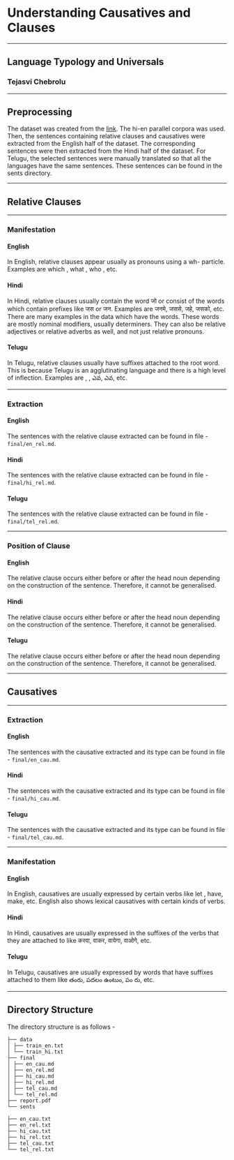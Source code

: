 # Understanding Causatives and Clauses
---
## Language Typology and Universals
### Tejasvi Chebrolu
---

## Preprocessing

The dataset was created from the [link](https://preon.iiit.ac.in/~jerin/bhasha/). The hi-en
parallel corpora was used. Then, the sentences containing relative clauses and
causatives were extracted from the English half of the dataset. The corresponding
sentences were then extracted from the Hindi half of the dataset. For Telugu, the
selected sentences were manually translated so that all the languages have the same
sentences. These sentences can be found in the sents directory.

---
## Relative Clauses
---
### Manifestation

#### English
In English, relative clauses appear usually as pronouns using a wh- particle. Examples
are which , what , who , etc.
#### Hindi
In Hindi, relative clauses usually contain the word जो or consist of the words which
contain prefixes like जस or जन. Examples are जनमे, जससे, जहे, जसको, etc. There are
many examples in the data which have the words. These words are mostly nominal
modifiers, usually determiners. They can also be relative adjectives or relative adverbs
as well, and not just relative pronouns.
#### Telugu
In Telugu, relative clauses usually have suffixes attached to the root word. This is
because Telugu is an agglutinating language and there is a high level of inflection.
Examples are , , ఎవ, ఎవ, etc.

---
### Extraction

#### English
The sentences with the relative clause extracted can be found in file - ```final/en_rel.md```.
#### Hindi
The sentences with the relative clause extracted can be found in file - ```final/hi_rel.md```.
#### Telugu
The sentences with the relative clause extracted can be found in file - ```final/tel_rel.md```.

---
### Position of Clause

#### English
The relative clause occurs either before or after the head noun depending on the
construction of the sentence. Therefore, it cannot be generalised.
#### Hindi
The relative clause occurs either before or after the head noun depending on the
construction of the sentence. Therefore, it cannot be generalised.
#### Telugu
The relative clause occurs either before or after the head noun depending on the
construction of the sentence. Therefore, it cannot be generalised.

---
## Causatives
---
### Extraction

#### English
The sentences with the causative extracted and its type can be found in file -
```final/en_cau.md```.
#### Hindi
The sentences with the causative extracted and its type can be found in file -
```final/hi_cau.md```.
#### Telugu
The sentences with the causative extracted and its type can be found in file -
```final/tel_cau.md```.

---
### Manifestation

#### English
In English, causatives are usually expressed by certain verbs like let , have, make, etc.
English also shows lexical causatives with certain kinds of verbs.
#### Hindi
In Hindi, causatives are usually expressed in the suffixes of the verbs that they are
attached to like करवा, वाकर, वायेगा, वाओगे, etc.
#### Telugu
In Telugu, causatives are usually expressed by words that have suffixes attached to
them like తంరు, పదలం ఉంటుం, పం రు, etc.

---
## Directory Structure

The directory structure is as follows -
```.
├── data
│ ├── train_en.txt
│ └── train_hi.txt
├── final
│ ├── en_cau.md
│ ├── en_rel.md
│ ├── hi_cau.md
│ ├── hi_rel.md
│ ├── tel_cau.md
│ └── tel_rel.md
├── report.pdf
└── sents

├── en_cau.txt
├── en_rel.txt
├── hi_cau.txt
├── hi_rel.txt
├── tel_cau.txt
└── tel_rel.txt
```
